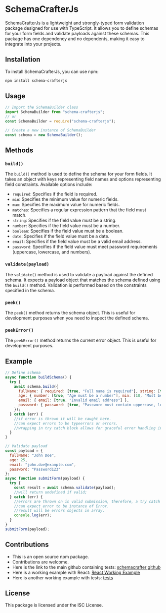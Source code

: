 # SchemaCrafterJs

SchemaCrafterJs is a lightweight and strongly-typed form validation package designed for use with TypeScript. It allows you to define schemas for your form fields and validate payloads against these schemas. This package has one dependency and no dependents, making it easy to integrate into your projects.

## Installation

To install SchemaCrafterJs, you can use npm:

```bash
npm install schema-crafterjs
```

## Usage

```javascript
// Import the SchemaBuilder class
import SchemaBuilder from "schema-crafterjs";
// or
const SchemaBuilder = require("schema-crafterjs");

// Create a new instance of SchemaBuilder
const schema = new SchemaBuilder();
```

## Methods

### `build()`

The `build()` method is used to define the schema for your form fields. It takes an object with keys representing field names and options representing field constraints. Available options include:

- `required`: Specifies if the field is required.
- `min`: Specifies the minimum value for numeric fields.
- `max`: Specifies the maximum value for numeric fields.
- `matches`: Specifies a regular expression pattern that the field must match.
- `string`: Specifies if the field value must be a string.
- `number`: Specifies if the field value must be a number.
- `boolean`: Specifies if the field value must be a boolean.
- `date`: Specifies if the field value must be a date.
- `email`: Specifies if the field value must be a valid email address.
- `password`: Specifies if the field value must meet password requirements (uppercase, lowercase, and numbers).

### `validate(payload)`

The `validate()` method is used to validate a payload against the defined schema. It expects a payload object that matches the schema defined using the `build()` method. Validation is performed based on the constraints specified in the schema.

### `peek()`

The `peek()` method returns the schema object. This is useful for development purposes when you need to inspect the defined schema.

### `peekError()`

The `peekError()` method returns the current error object. This is useful for development purposes.

## Example

```javascript
// Define schema
async function buildSchema() {
  try {
    await schema.build({
      fullName: { required: [true, "Full name is required"], string: [true, "Full Name Must Be String."], matches: [true, new RegExp(/^[A-Za-z]*$/), "Full Name Must Only Be Letters."] },
      age: { number: [true, "Age must be a number"], min: [18, "Must be at least 18 years old"] },
      email: { email: [true, "Invalid email address"] },
      password: { password: [true, "Password must contain uppercase, lowercase, and numbers"], min: {8, "Password Must Have A Min Length of 8 Characters."} }
    });
  } catch (err) {
    //if error is thrown it will be caught here.
    //can expect errors to be typeerrors or errors.
    //wrapping in try catch block allows for graceful error handling in the development process.
  }
}

// Validate payload
const payload = {
  fullName: "John Doe",
  age: 25,
  email: "john.doe@example.com",
  password: "Password123"
};
async function submitForm(payload) {
  try {
    const result = await schema.validate(payload);
    //will return undefined if valid;
  } catch (err) {
    //errors are thrown on in valid submission, therefore, a try catch block is sufficient to handle these errors. On submission success, the result will be undefined;
    //can expect error to be instance of Error.
    //result will be errors objects in array.
    console.log(err);
  }
}
submitForm(payload);
```
## Contributions 

* This is an open source npm package.
* Contributions are welcome.
* Here is the link to the main github containing tests:
[schemacrafter github](https://github.com/JL1172/schemacrafterjs-npm)
* Here is a working example with React:
[React Working Example](https://github.com/JL1172/schema-crafterjs-working-example-npm)
* Here is another working example with tests:
[tests](https://github.com/JL1172/schema-crafterjs-npm-tests)

## License

This package is licensed under the ISC License.
